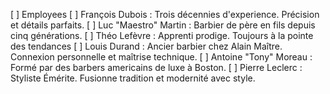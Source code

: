 [ ] Employees
    [ ] François Dubois : Trois décennies d'experience. Précision et détails parfaits.
    [ ] Luc "Maestro" Martin : Barbier de père en fils depuis cinq générations. 
    [ ] Théo Lefèvre : Apprenti prodige. Toujours à la pointe des tendances
    [ ] Louis Durand : Ancier barbier chez Alain Maître. Connexion personnelle et maîtrise technique.
    [ ] Antoine "Tony" Moreau : Formé par des barbers americains de luxe à Boston.
    [ ] Pierre Leclerc : Styliste Émérite. Fusionne tradition et modernité avec style.